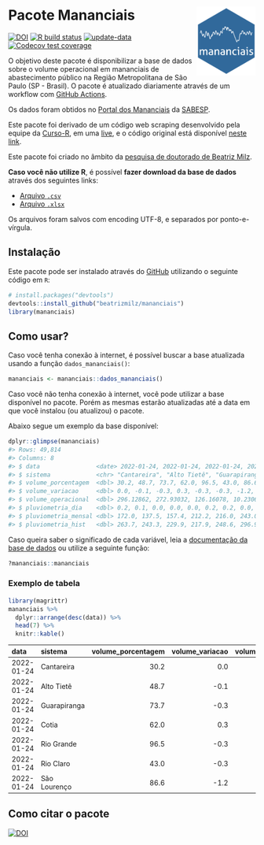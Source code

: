 
<!-- README.md is generated from README.Rmd. Please edit that file -->

# Pacote Mananciais <img src="man/figures/hexlogo.png" align="right" width = "120px"/>

<!-- badges: start -->

[![DOI](https://zenodo.org/badge/DOI/10.5281/zenodo.4733056.svg)](https://doi.org/10.5281/zenodo.4733056)
[![R build
status](https://github.com/beatrizmilz/mananciais/workflows/R-CMD-check/badge.svg)](https://github.com/beatrizmilz/mananciais/actions)
[![update-data](https://github.com/beatrizmilz/mananciais/actions/workflows/2-update_data.yaml/badge.svg)](https://github.com/beatrizmilz/mananciais/actions/workflows/2-update_data.yaml)
[![Codecov test
coverage](https://codecov.io/gh/beatrizmilz/mananciais/branch/master/graph/badge.svg)](https://codecov.io/gh/beatrizmilz/mananciais?branch=master)
<!-- badges: end -->

O objetivo deste pacote é disponibilizar a base de dados sobre o volume
operacional em mananciais de abastecimento público na Região
Metropolitana de São Paulo (SP - Brasil). O pacote é atualizado
diariamente através de um workflow com [GitHub
Actions](https://github.com/beatrizmilz/mananciais/actions).

Os dados foram obtidos no [Portal dos
Mananciais](http://mananciais.sabesp.com.br/Situacao) da
[SABESP](http://site.sabesp.com.br/site/Default.aspx).

Este pacote foi derivado de um código web scraping desenvolvido pela
equipe da [Curso-R](https://www.curso-r.com/), em uma
[live](https://youtu.be/jvZIxrMmOcQ), e o código original está
disponível [neste
link](https://github.com/curso-r/lives/blob/master/drafts/20200730_scraper_sabesp.R).

Este pacote foi criado no âmbito da [pesquisa de doutorado de Beatriz
Milz](https://beatrizmilz.github.io/tese/).

**Caso você não utilize R**, é possível **fazer download da base de
dados** através dos seguintes links:

  - [Arquivo
    `.csv`](https://github.com/beatrizmilz/mananciais/raw/master/inst/extdata/mananciais.csv)
  - [Arquivo
    `.xlsx`](https://github.com/beatrizmilz/mananciais/blob/master/inst/extdata/mananciais.xlsx?raw=true)

Os arquivos foram salvos com encoding UTF-8, e separados por
ponto-e-vírgula.

## Instalação

Este pacote pode ser instalado através do [GitHub](https://github.com/)
utilizando o seguinte código em `R`:

``` r
# install.packages("devtools")
devtools::install_github("beatrizmilz/mananciais")
library(mananciais)
```

## Como usar?

Caso você tenha conexão à internet, é possível buscar a base atualizada
usando a função `dados_mananciais()`:

``` r
mananciais <- mananciais::dados_mananciais() 
```

Caso você não tenha conexão à internet, você pode utilizar a base
disponível no pacote. Porém as mesmas estarão atualizadas até a data em
que você instalou (ou atualizou) o pacote.

Abaixo segue um exemplo da base disponível:

``` r
dplyr::glimpse(mananciais)
#> Rows: 49,814
#> Columns: 8
#> $ data                <date> 2022-01-24, 2022-01-24, 2022-01-24, 2022-01-24, 2…
#> $ sistema             <chr> "Cantareira", "Alto Tietê", "Guarapiranga", "Cotia…
#> $ volume_porcentagem  <dbl> 30.2, 48.7, 73.7, 62.0, 96.5, 43.0, 86.6, 30.2, 48…
#> $ volume_variacao     <dbl> 0.0, -0.1, -0.3, 0.3, -0.3, -0.3, -1.2, 0.0, 0.0, …
#> $ volume_operacional  <dbl> 296.12862, 272.93032, 126.16078, 10.23061, 108.219…
#> $ pluviometria_dia    <dbl> 0.2, 0.1, 0.0, 0.0, 0.0, 0.2, 0.2, 0.0, 0.0, 0.0, …
#> $ pluviometria_mensal <dbl> 172.0, 137.5, 157.4, 212.2, 216.0, 243.0, 273.4, 1…
#> $ pluviometria_hist   <dbl> 263.7, 243.3, 229.9, 217.9, 248.6, 296.9, 273.1, 2…
```

Caso queira saber o significado de cada variável, leia a [documentação
da base de
dados](https://beatrizmilz.github.io/mananciais/reference/mananciais.html)
ou utilize a seguinte função:

``` r
?mananciais::mananciais
```

### Exemplo de tabela

``` r
library(magrittr)
mananciais %>% 
  dplyr::arrange(desc(data)) %>% 
  head(7) %>%
  knitr::kable()
```

| data       | sistema      | volume\_porcentagem | volume\_variacao | volume\_operacional | pluviometria\_dia | pluviometria\_mensal | pluviometria\_hist |
| :--------- | :----------- | ------------------: | ---------------: | ------------------: | ----------------: | -------------------: | -----------------: |
| 2022-01-24 | Cantareira   |                30.2 |              0.0 |           296.12862 |               0.2 |                172.0 |              263.7 |
| 2022-01-24 | Alto Tietê   |                48.7 |            \-0.1 |           272.93032 |               0.1 |                137.5 |              243.3 |
| 2022-01-24 | Guarapiranga |                73.7 |            \-0.3 |           126.16078 |               0.0 |                157.4 |              229.9 |
| 2022-01-24 | Cotia        |                62.0 |              0.3 |            10.23061 |               0.0 |                212.2 |              217.9 |
| 2022-01-24 | Rio Grande   |                96.5 |            \-0.3 |           108.21942 |               0.0 |                216.0 |              248.6 |
| 2022-01-24 | Rio Claro    |                43.0 |            \-0.3 |             5.87637 |               0.2 |                243.0 |              296.9 |
| 2022-01-24 | São Lourenço |                86.6 |            \-1.2 |            76.88613 |               0.2 |                273.4 |              273.1 |

## Como citar o pacote

[![DOI](https://zenodo.org/badge/DOI/10.5281/zenodo.4733056.svg)](https://doi.org/10.5281/zenodo.4733056)
